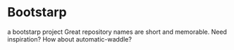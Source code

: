 # Bootstarp
a bootstarp project Great repository names are short and memorable. Need inspiration? How about automatic-waddle?
